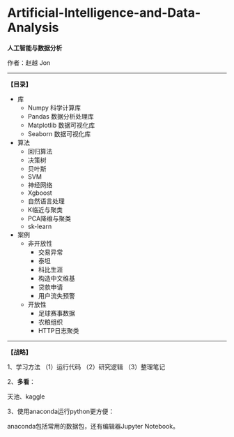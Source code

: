 # Artificial-Intelligence-and-Data-Analysis

**人工智能与数据分析**

作者：赵越 Jon  

---
**【目录】**
  - 库
    - Numpy 科学计算库
    - Pandas 数据分析处理库
    - Matplotlib 数据可视化库
    - Seaborn 数据可视化库
  - 算法
    - 回归算法
    - 决策树
    - 贝叶斯
    - SVM
    - 神经网络
    - Xgboost
    - 自然语言处理
    - K临近与聚类
    - PCA降维与聚类
    - sk-learn
  - 案例
    - 非开放性
      - 交易异常
      - 泰坦
      - 科比生涯
      - 构造中文维基
      - 贷款申请
      - 用户流失预警
     - 开放性
       - 足球赛事数据
       - 农粮组织
       - HTTP日志聚类
---
**【战略】**  

1、学习方法
（1）运行代码
（2）研究逻辑
（3）整理笔记


2、**多看**：  

天池、kaggle  


3、使用anaconda运行python更方便：  

anaconda包括常用的数据包，还有编辑器Jupyter Notebook。  

